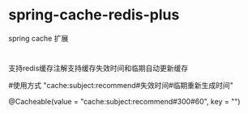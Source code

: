 # spring-cache-redis-plus
spring cache 扩展

#
支持redis缓存注解支持缓存失效时间和临期自动更新缓存

#使用方式
"cache:subject:recommend#失效时间#临期重新生成时间"

@Cacheable(value = "cache:subject:recommend#300#60", key = "")